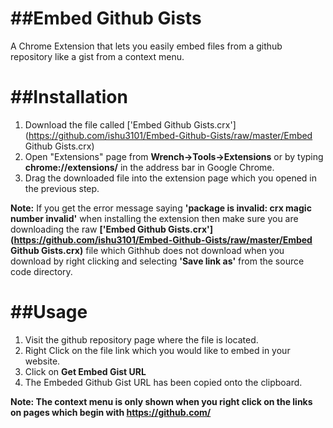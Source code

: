 ##Embed Github Gists
=====================================
A Chrome Extension that lets you easily embed files from a github repository like a gist from a context menu.

##Installation
=====================================
1. Download the file called ['Embed Github Gists.crx'](https://github.com/ishu3101/Embed-Github-Gists/raw/master/Embed Github Gists.crx)
2. Open "Extensions" page from **Wrench->Tools->Extensions** or by typing **chrome://extensions/** in the address bar in Google Chrome.
3. Drag the downloaded file into the extension page which you opened in the previous step.

**Note:** If you get the error message saying **'package is invalid: crx magic number invalid'** when installing the extension then make sure you are downloading the raw **['Embed Github Gists.crx'](https://github.com/ishu3101/Embed-Github-Gists/raw/master/Embed Github Gists.crx)** file which Githhub does not download when you download by right clicking and selecting **'Save link as'** from the source code directory.

##Usage
=====================================
1. Visit the github repository page where the file is located.
2. Right Click on the file link which you would like to embed in your website.
3. Click on **Get Embed Gist URL**
4. The Embeded Github Gist URL has been copied onto the clipboard.

**Note: The context menu is only shown when you right click on the links on pages which begin with https://github.com/**
